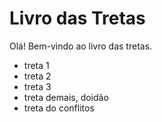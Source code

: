 # Livro das Tretas 

Olá! Bem-vindo ao livro das tretas.

- treta 1
- treta 2
- treta 3
- treta demais, doidão
- treta do conflitos
